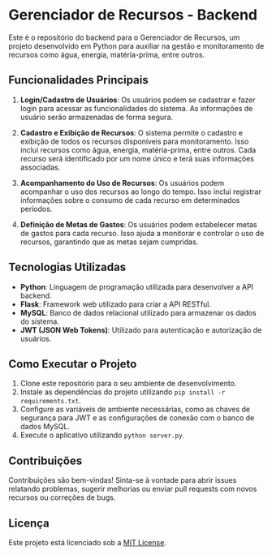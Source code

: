 # Gerenciador de Recursos - Backend

Este é o repositório do backend para o Gerenciador de Recursos, um projeto desenvolvido em Python para auxiliar na gestão e monitoramento de recursos como água, energia, matéria-prima, entre outros.

## Funcionalidades Principais

1. **Login/Cadastro de Usuários**: Os usuários podem se cadastrar e fazer login para acessar as funcionalidades do sistema. As informações de usuário serão armazenadas de forma segura.

2. **Cadastro e Exibição de Recursos**: O sistema permite o cadastro e exibição de todos os recursos disponíveis para monitoramento. Isso inclui recursos como água, energia, matéria-prima, entre outros. Cada recurso será identificado por um nome único e terá suas informações associadas.

3. **Acompanhamento do Uso de Recursos**: Os usuários podem acompanhar o uso dos recursos ao longo do tempo. Isso inclui registrar informações sobre o consumo de cada recurso em determinados períodos.

4. **Definição de Metas de Gastos**: Os usuários podem estabelecer metas de gastos para cada recurso. Isso ajuda a monitorar e controlar o uso de recursos, garantindo que as metas sejam cumpridas.

## Tecnologias Utilizadas

- **Python**: Linguagem de programação utilizada para desenvolver a API backend.
- **Flask**: Framework web utilizado para criar a API RESTful.
- **MySQL**: Banco de dados relacional utilizado para armazenar os dados do sistema.
- **JWT (JSON Web Tokens)**: Utilizado para autenticação e autorização de usuários.

## Como Executar o Projeto

1. Clone este repositório para o seu ambiente de desenvolvimento.
2. Instale as dependências do projeto utilizando `pip install -r requirements.txt`.
3. Configure as variáveis de ambiente necessárias, como as chaves de segurança para JWT e as configurações de conexão com o banco de dados MySQL.
4. Execute o aplicativo utilizando `python server.py`.

## Contribuições

Contribuições são bem-vindas! Sinta-se à vontade para abrir issues relatando problemas, sugerir melhorias ou enviar pull requests com novos recursos ou correções de bugs.

## Licença

Este projeto está licenciado sob a [MIT License](https://opensource.org/licenses/MIT).
